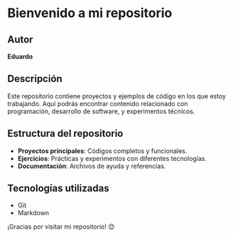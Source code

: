 # Bienvenido a mi repositorio

## Autor
**Eduardo**

## Descripción
Este repositorio contiene proyectos y ejemplos de código en los que estoy trabajando. Aquí podrás encontrar contenido relacionado con programación, desarrollo de software, y experimentos técnicos.

## Estructura del repositorio
- **Proyectos principales**: Códigos completos y funcionales.
- **Ejercicios**: Prácticas y experimentos con diferentes tecnologías.
- **Documentación**: Archivos de ayuda y referencias.

## Tecnologías utilizadas
- Git
- Markdown



¡Gracias por visitar mi repositorio! 😊
